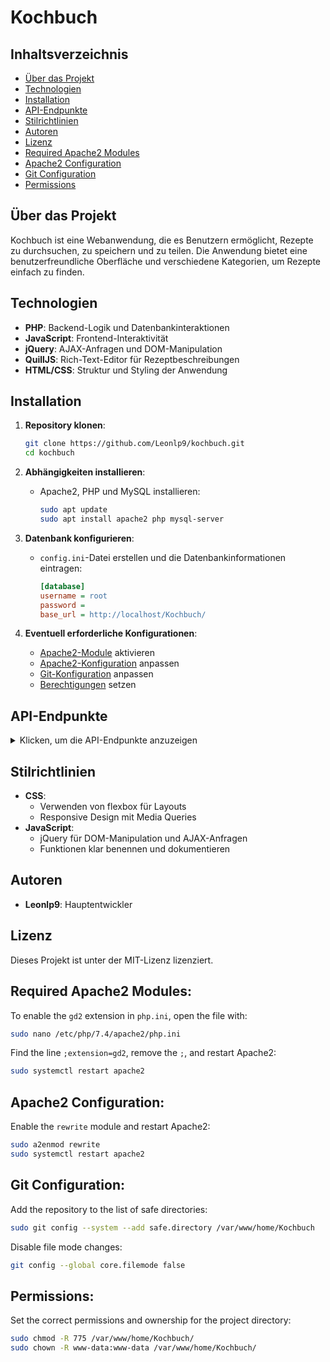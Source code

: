 # Kochbuch

## Inhaltsverzeichnis
- [Über das Projekt](#über-das-projekt)
- [Technologien](#technologien)
- [Installation](#installation)
- [API-Endpunkte](#api-endpunkte)
- [Stilrichtlinien](#stilrichtlinien)
- [Autoren](#autoren)
- [Lizenz](#lizenz)
- [Required Apache2 Modules](#required-apache2-modules)
- [Apache2 Configuration](#apache2-configuration)
- [Git Configuration](#git-configuration)
- [Permissions](#permissions)

## Über das Projekt
Kochbuch ist eine Webanwendung, die es Benutzern ermöglicht, Rezepte zu durchsuchen, zu speichern und zu teilen. Die Anwendung bietet eine benutzerfreundliche Oberfläche und verschiedene Kategorien, um Rezepte einfach zu finden.

## Technologien
- **PHP**: Backend-Logik und Datenbankinteraktionen
- **JavaScript**: Frontend-Interaktivität
- **jQuery**: AJAX-Anfragen und DOM-Manipulation
- **QuillJS**: Rich-Text-Editor für Rezeptbeschreibungen
- **HTML/CSS**: Struktur und Styling der Anwendung

## Installation
1. **Repository klonen**:
    ```bash
    git clone https://github.com/Leonlp9/kochbuch.git
    cd kochbuch
    ```

2. **Abhängigkeiten installieren**:
    - Apache2, PHP und MySQL installieren:
        ```bash
        sudo apt update
        sudo apt install apache2 php mysql-server
        ```

3. **Datenbank konfigurieren**:
    - `config.ini`-Datei erstellen und die Datenbankinformationen eintragen:
        ```ini
      [database]
      username = root
      password =
      base_url = http://localhost/Kochbuch/
      ```

4. **Eventuell erforderliche Konfigurationen**:
    - [Apache2-Module](#required-apache2-modules) aktivieren
    - [Apache2-Konfiguration](#apache2-configuration) anpassen
    - [Git-Konfiguration](#git-configuration) anpassen
    - [Berechtigungen](#permissions) setzen

## API-Endpunkte
<details>
  <summary>Klicken, um die API-Endpunkte anzuzeigen</summary>

  - **`api.php`**:
    - **GET** `/api.php?task=getImages`:
        - Gibt alle Bilder eines Rezepts zurück
        - **Parameter**:
            - `rezept_id` (erforderlich): ID des Rezepts
    - **GET** `/api.php?task=deleteImage`:
        - Löscht ein Bild eines Rezepts
        - **Parameter**:
            - `rezept_id` (erforderlich): ID des Rezepts
            - `image` (erforderlich): Name des Bildes
    - **GET** `/api.php?task=deleteRezept`:
        - Löscht ein Rezept
        - **Parameter**:
            - `id` (erforderlich): ID des Rezepts
    - **GET** `/api.php?task=getZutaten`:
        - Gibt Zutaten zurück
        - **Parameter**:
            - `name` (optional): Name der Zutat
            - `limit` (optional): Limit der Zutaten
            - `id` (optional): ID der Zutat
    - **GET** `/api.php?task=getRezept`:
        - Gibt ein Rezept zurück
        - **Parameter**:
            - `id` (erforderlich): ID des Rezepts
            - `zutaten` (optional): Zutaten des Rezepts
    - **GET** `/api.php?task=addEvaluation`:
        - Fügt eine Bewertung hinzu
        - **Parameter**:
            - `rezept` (erforderlich): ID des Rezepts
            - `rating` (erforderlich): Bewertung
            - `name` (erforderlich): Name des Bewerters
            - `text` (erforderlich): Text der Bewertung
    - **GET** `/api.php?task=editEvaluation`:
        - Bearbeitet eine Bewertung
        - **Parameter**:
            - `rezept` (erforderlich): ID des Rezepts
            - `rating` (erforderlich): Bewertung
            - `name` (erforderlich): Name des Bewerters
            - `text` (erforderlich): Text der Bewertung
    - **GET** `/api.php?task=deleteEvaluation`:
        - Löscht eine Bewertung
        - **Parameter**:
            - `id` (erforderlich): ID der Bewertung
    - **GET** `/api.php?task=search`:
        - Sucht nach Rezepten
        - **Parameter**:
            - `search` (erforderlich): Suchbegriff
            - `order` (optional): Sortierung
            - `zeit` (optional): Zeit
            - `kategorie` (optional): Kategorie
            - `random` (optional): Zufällige Rezepte
            - `neueste` (optional): Neueste Rezepte
    - **GET** `/api.php?task=getKategorien`:
        - Gibt alle Kategorien zurück
        - **Parameter**:
            - `includeCount` (optional): Anzahl der Rezepte in jeder Kategorie
    - **GET** `/api.php?task=getFilterprofile`:
        - Gibt alle Filterprofile zurück
    - **GET** `/api.php?task=getAnmerkungen`:
        - Gibt alle Anmerkungen eines Rezepts zurück
        - **Parameter**:
            - `rezept` (erforderlich): ID des Rezepts
    - **GET** `/api.php?task=addZutat`:
        - Fügt eine Zutat hinzu
        - **Parameter**:
            - `name` (erforderlich): Name der Zutat
            - `unit` (erforderlich): Einheit der Zutat
    - **GET** `/api.php?task=anmerkung`:
        - Fügt eine Anmerkung zu einem Rezept hinzu
        - **Parameter**:
            - `rezept` (erforderlich): ID des Rezepts
            - `text` (erforderlich): Text der Anmerkung
    - **GET** `/api.php?task=getKalender`:
        - Gibt alle Kalendereinträge zurück
        - **Parameter**:
            - `showPast` (optional): Vergangene Einträge anzeigen
    - **GET** `/api.php?task=addKalender`:
        - Fügt einen Eintrag zum Kalender hinzu
        - **Parameter**:
            - `date` (erforderlich): Datum des Eintrags
            - `rezept` (optional): ID des Rezepts
            - `info` (erforderlich): Info des Eintrags
    - **GET** `/api.php?task=deleteKalender`:
        - Löscht einen Eintrag aus dem Kalender
        - **Parameter**:
            - `id` (erforderlich): ID des Eintrags
    - **GET** `/api.php?task=updateKalender`:
        - Aktualisiert einen Kalendereintrag
        - **Parameter**:
            - `id` (erforderlich): ID des Eintrags
            - `text` (erforderlich): Text des Eintrags
    - **GET** `/api.php?task=getEinkaufsliste`:
        - Gibt die Einkaufsliste zurück
    - **POST** `/api.php?task=addEinkaufsliste`:
        - Fügt ein Element zur Einkaufsliste hinzu
        - **Parameter**:
            - `zutat` (erforderlich): ID der Zutat
            - `menge` (erforderlich): Menge der Zutat
            - `einheit` (erforderlich): Einheit der Zutat
    - **POST** `/api.php?task=deleteEinkaufsliste`:
        - Löscht ein Element von der Einkaufsliste
        - **Parameter**:
            - `id` (erforderlich): ID des Elements
    - **GET** `/api.php?task=export_db`:
        - Exportiert die Datenbank
    - **POST** `/api.php?task=addRezept`:
        - Fügt ein Rezept hinzu
        - **Parameter**:
            - `name` (erforderlich): Name des Rezepts
            - `kategorie` (erforderlich): Kategorie des Rezepts
            - `dauer` (erforderlich): Dauer des Rezepts
            - `portionen` (erforderlich): Portionen des Rezepts
            - `anleitung` (erforderlich): Anleitung des Rezepts
            - `zutaten` (erforderlich): Zutaten des Rezepts
            - `extraCustomInfos` (erforderlich): Zusätzliche Informationen
            - `bilder` (erforderlich): Bilder des Rezepts

</details>

## Stilrichtlinien
- **CSS**:
    - Verwenden von flexbox für Layouts
    - Responsive Design mit Media Queries
- **JavaScript**:
    - jQuery für DOM-Manipulation und AJAX-Anfragen
    - Funktionen klar benennen und dokumentieren

## Autoren
- **Leonlp9**: Hauptentwickler

## Lizenz
Dieses Projekt ist unter der MIT-Lizenz lizenziert.


## Required Apache2 Modules:
To enable the `gd2` extension in `php.ini`, open the file with:
```bash
sudo nano /etc/php/7.4/apache2/php.ini
```
Find the line `;extension=gd2`, remove the `;`, and restart Apache2:
```bash
sudo systemctl restart apache2
```

## Apache2 Configuration:
Enable the `rewrite` module and restart Apache2:
```bash
sudo a2enmod rewrite
sudo systemctl restart apache2
```

## Git Configuration:
Add the repository to the list of safe directories:
```bash
sudo git config --system --add safe.directory /var/www/home/Kochbuch
```
Disable file mode changes:
```bash
git config --global core.filemode false
```

## Permissions:
Set the correct permissions and ownership for the project directory:
```bash
sudo chmod -R 775 /var/www/home/Kochbuch/
sudo chown -R www-data:www-data /var/www/home/Kochbuch/
```
